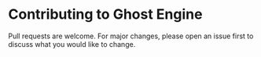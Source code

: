 # Contributing to Ghost Engine

Pull requests are welcome. For major changes, please open an issue first to discuss what you would like to change.
